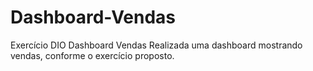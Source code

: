 # Dashboard-Vendas
Exercício DIO Dashboard Vendas
Realizada uma dashboard mostrando vendas, conforme o exercício proposto.
